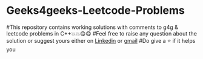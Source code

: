 # Geeks4geeks-Leetcode-Problems
#This repository contains working solutions with comments to g4g &amp; leetcode problems in C++💥💥😋😋 
#Feel free to raise any question about the solution or suggest yours either on [Linkedin](https://www.linkedin.com/in/disha-khattri) or [gmail](khattridisha14@gmail.com)
#Do give a ⭐️ if it helps you
